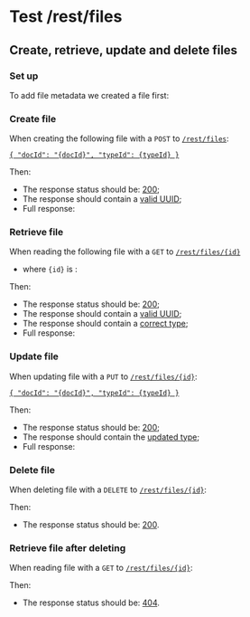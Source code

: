# Test /rest/files

## Create, retrieve, update and delete files

### Set up

[ ](- "#docId=createDocument()")
[ ](- "#typeId=getTypeId()")
[ ](- "#fooTypeId=getFooTypeId()")

To add file metadata we created a file first: [ ](- "c:echo=#docId")

### Create file
When creating the following file with a `POST` to [`/rest/files`](- "#createEndpoint"):

[```{
  "docId": "{docId}", "typeId": {typeId}
}```](- "#newEntity")

[ ](- "#createResult=create(#createEndpoint, #newEntity, #docId, #typeId)")

Then:

 - The response status should be: [200](- "?=#createResult.status");
 - The response should contain a [valid UUID](- "?=#createResult.validUuid");
 - Full response:
 
[ ](- "ext:embed=#createResult.body")

### Retrieve file
When reading the following file with a `GET` to [`/rest/files/{id}`](- "#getEndpoint") 

 - where `{id}` is [ ](- "c:echo=#createResult.id"):

[ ](- "#readResult=read(#getEndpoint, #createResult.id)")

Then:

 - The response status should be: [200](- "?=#readResult.status");
 - The response should contain a [valid UUID](- "?=#readResult.validUuid");
 - The response should contain a [correct type](- "?=#readResult.correctType");
 - Full response:

[ ](- "ext:embed=#readResult.body")

### Update file
When updating file [ ](- "c:echo=#createResult.id") with a `PUT` to [`/rest/files/{id}`](- "#updateEndpoint"):

[```{
  "docId": "{docId}", "typeId": {typeId}
}```](- "#updatedEntity")


[ ](- "#updateResult=update(#updateEndpoint, #createResult.id, #updatedEntity, #docId, #fooTypeId)")

Then:

 - The response status should be: [200](- "?=#updateResult.status");
 - The response should contain the [updated type](- "?=#updateResult.updatedType");
 - Full response:

[ ](- "ext:embed=#updateResult.body")

### Delete file
When deleting file [ ](- "c:echo=#createResult.id") with a `DELETE` to [`/rest/files/{id}`](- "#deleteEndpoint"):

[ ](- "#deleteResult=delete(#deleteEndpoint, #createResult.id)")

Then:

 - The response status should be: [200](- "?=#deleteResult.status").

### Retrieve file after deleting
When reading file [ ](- "c:echo=#createResult.id") with a `GET` to [`/rest/files/{id}`](- "#getEndpoint"):

[ ](- "#readAfterDeleteResult=getAfterDelete(#getEndpoint, #createResult.id)")

Then:

 - The response status should be: [404](- "?=#readAfterDeleteResult.status").

